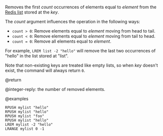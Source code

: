 Removes the first _count_ occurrences of elements equal to _element_ from the [Redis list](/docs/data-types/lists) stored at the _key_.

The _count_ argument influences the operation in the following ways:

* `count > 0`: Remove elements equal to _element_ moving from head to tail.
* `count < 0`: Remove elements equal to _element_ moving from tail to head.
* `count = 0`: Remove all elements equal to _element_.

For example, `LREM list -2 "hello"` will remove the last two occurrences of
"hello" in the list stored at "list".

Note that non-existing keys are treated like empty lists, so when _key_ doesn't exist, the command will always return `0`.

@return

@integer-reply: the number of removed elements.

@examples

```cli
RPUSH mylist "hello"
RPUSH mylist "hello"
RPUSH mylist "foo"
RPUSH mylist "hello"
LREM mylist -2 "hello"
LRANGE mylist 0 -1
```
